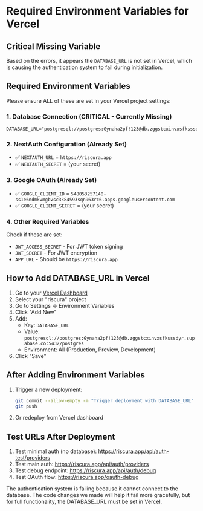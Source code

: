 # Required Environment Variables for Vercel

## Critical Missing Variable

Based on the errors, it appears the `DATABASE_URL` is not set in Vercel, which is causing the authentication system to fail during initialization.

## Required Environment Variables

Please ensure ALL of these are set in your Vercel project settings:

### 1. Database Connection (CRITICAL - Currently Missing)
```
DATABASE_URL="postgresql://postgres:Gynaha2pf!123@db.zggstcxinvxsfksssdyr.supabase.co:5432/postgres"
```

### 2. NextAuth Configuration (Already Set)
- ✅ `NEXTAUTH_URL` = `https://riscura.app`
- ✅ `NEXTAUTH_SECRET` = (your secret)

### 3. Google OAuth (Already Set)
- ✅ `GOOGLE_CLIENT_ID` = `548053257140-ss1e6ndmkvmgbvsc3k84593sqn963rc6.apps.googleusercontent.com`
- ✅ `GOOGLE_CLIENT_SECRET` = (your secret)

### 4. Other Required Variables
Check if these are set:
- `JWT_ACCESS_SECRET` - For JWT token signing
- `JWT_SECRET` - For JWT encryption
- `APP_URL` - Should be `https://riscura.app`

## How to Add DATABASE_URL in Vercel

1. Go to your [Vercel Dashboard](https://vercel.com/dashboard)
2. Select your "riscura" project
3. Go to Settings → Environment Variables
4. Click "Add New"
5. Add:
   - Key: `DATABASE_URL`
   - Value: `postgresql://postgres:Gynaha2pf!123@db.zggstcxinvxsfksssdyr.supabase.co:5432/postgres`
   - Environment: All (Production, Preview, Development)
6. Click "Save"

## After Adding Environment Variables

1. Trigger a new deployment:
   ```bash
   git commit --allow-empty -m "Trigger deployment with DATABASE_URL"
   git push
   ```

2. Or redeploy from Vercel dashboard

## Test URLs After Deployment

1. Test minimal auth (no database): https://riscura.app/api/auth-test/providers
2. Test main auth: https://riscura.app/api/auth/providers
3. Test debug endpoint: https://riscura.app/api/auth/debug
4. Test OAuth flow: https://riscura.app/oauth-debug

The authentication system is failing because it cannot connect to the database. The code changes we made will help it fail more gracefully, but for full functionality, the DATABASE_URL must be set in Vercel.